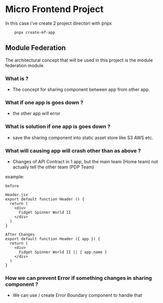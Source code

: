 # Micro Frontend Project

In this case i've create 2 project directori with pnpx
```
    pnpx create-mf-app
```

## Module Federation
The architectural concept that will be used in this project is the module federation module.

### What is ?
- The concept for sharing component between app from other app.

### What if one app is goes down ?
- the other app will error

### What is solution if one app is goes down ?
- save the sharing component into static asset store like S3 AWS etc.

### What will causing app will crash other than as above ?
- Changes of API Contract in 1 app, but the main team (Home team) not actually tell the other team (PDP Team)

example:
```
before

Header.jsx
export default function Header () {
  return (
    <div>
      Fidget Spinner World II
    </div>
  )
}

After Changes
export default function Header ({ app }) {
  return (
    <div>
      Fidget Spinner World II || { app.name }
    </div>
  )
}
```

### How we can prevent Error if something changes in sharing component ?
- We can use / create Error Boundary component to handle that 